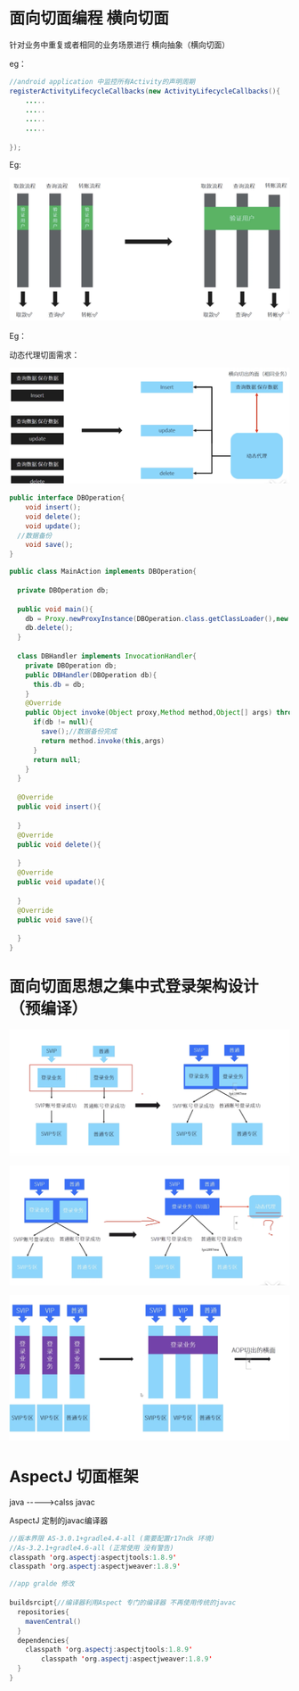 # 面向切面编程 横向切面

针对业务中重复或者相同的业务场景进行 横向抽象（横向切面）

eg：

```java
//android application 中监控所有Activity的声明周期
registerActivityLifecycleCallbacks(new ActivityLifecycleCallbacks(){
    .....
    .....
    .....
    .....
    
});
```

Eg:

![image-20200626225158226](AOP面向切面架构设计.assets/image-20200626225158226.png)

Eg：

动态代理切面需求：

![image-20200626225431007](AOP面向切面架构设计.assets/image-20200626225431007.png)



```java
public interface DBOperation{
	void insert();
	void delete();
	void update();
  //数据备份
	void save();
}
```

```java
public class MainAction implements DBOperation{
  
  private DBOperation db;
  
  public void main(){
    db = Proxy.newProxyInstance(DBOperation.class.getClassLoader(),new DBHandler(this));
  	db.delete();
  }
  
  class DBHandler implements InvocationHandler{
    private DBOperation db;
    public DBHandler(DBOperation db){
      this.db = db;
    }
    @Override
    public Object invoke(Object proxy,Method method,Object[] args) throws Throwable{
      if(db != null){
        save();//数据备份完成
        return method.invoke(this,args)
      }
      return null;
    }
  }
  
  @Override
  public void insert(){
    
  }
  @Override
  public void delete(){
   
  }
  @Override
  public void upadate(){
    
  }
  @Override
  public void save(){
    
  }
}
```

# 面向切面思想之集中式登录架构设计 （预编译）

![image-20200626231854605](AOP面向切面架构设计.assets/image-20200626231854605.png)

![image-20200626231942957](AOP面向切面架构设计.assets/image-20200626231942957.png)



![image-20200626232042897](AOP面向切面架构设计.assets/image-20200626232042897.png)

# AspectJ  切面框架  



java ----->calss         javac

  AspectJ   定制的javac编译器



```java
//版本界限 AS-3.0.1+gradle4.4-all (需要配置r17ndk 环境)
//As-3.2.1+gradle4.6-all (正常使用 没有警告)
classpath 'org.aspectj:aspectjtools:1.8.9'
classpath 'org.aspectj:aspectjweaver:1.8.9'
```



```java
//app gralde 修改

buildsrcipt{//编译器利用Aspect 专门的编译器 不再使用传统的javac
  repositories{
    mavenCentral()
  }
  dependencies{
    classpath 'org.aspectj:aspectjtools:1.8.9'
		classpath 'org.aspectj:aspectjweaver:1.8.9'
  }
}
```


